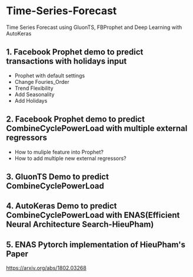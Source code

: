 # Time-Series-Forecast
Time Series Forecast using GluonTS, FBProphet and Deep Learning with AutoKeras
## 1. Facebook Prophet demo to predict transactions with holidays input
* Prophet with default settings
* Change Fouries_Order
* Trend Flexibility
* Add Seasonality
* Add Holidays
## 2. Facebook Prophet demo to predict CombineCyclePowerLoad with multiple external regressors
* How to muliple feature into Prophet?
* How to add multiple new external regressors?
## 3. GluonTS Demo to predict CombineCyclePowerLoad
## 4. AutoKeras Demo to predict CombineCyclePowerLoad with ENAS(Efficient Neural Architecture Search-HieuPham)
## 5. ENAS Pytorch implementation of HieuPham's Paper
https://arxiv.org/abs/1802.03268



